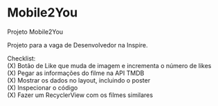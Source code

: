 # Mobile2You
Projeto Mobile2You

Projeto para a vaga de Desenvolvedor na Inspire.

Checklist:\
(X) Botão de Like que muda de imagem e incrementa o número de likes\
(X) Pegar as informações do filme na API TMDB\
(X) Mostrar os dados no layout, incluindo o poster\
(X) Inspecionar o código\
(X) Fazer um RecyclerView com os filmes similares
